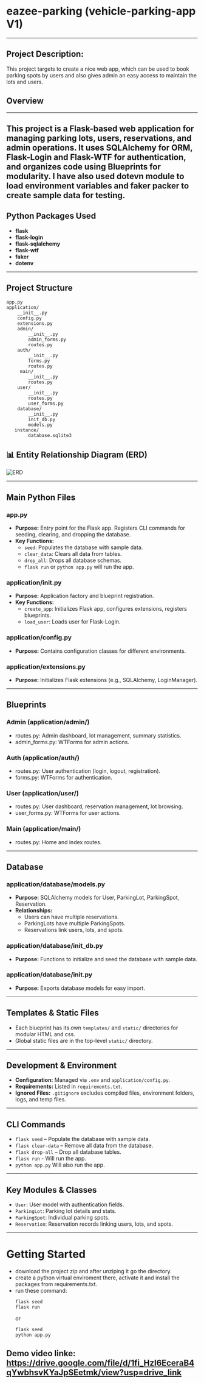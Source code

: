 # eazee-parking (vehicle-parking-app V1)
---

## Project Description:
This project targets to create a nice web app, which can be used to book parking spots by users and also gives admin an easy access to maintain the lots and users.

## Overview
---
This project is a Flask-based web application for managing parking lots, users, reservations, and admin operations. It uses SQLAlchemy for ORM, Flask-Login and Flask-WTF for authentication, and organizes code using Blueprints for modularity.
I have also used dotevn module to load environment variables and faker packer to create sample data for testing.
---

## Python Packages Used
- **flask**
- **flask-login**
- **flask-sqlalchemy**
- **flask-wtf**
- **faker**
- **dotenv**
---

## Project Structure

```
app.py
application/
    __init__.py
    config.py
    extensions.py
    admin/
        __init__.py
        admin_forms.py
        routes.py
    auth/
        __init__.py
        forms.py
        routes.py
     main/
        __init__.py
        routes.py
    user/
        __init__.py
        routes.py
        user_forms.py
    database/
        __init__.py
        init_db.py
        models.py
   instance/
        database.sqlite3
```

## 📊 Entity Relationship Diagram (ERD)

![ERD](/ERD.png)


---

## Main Python Files

### app.py
- **Purpose:** Entry point for the Flask app. Registers CLI commands for seeding, clearing, and dropping the database.
- **Key Functions:**  
  - `seed`: Populates the database with sample data.
  - `clear_data`: Clears all data from tables.
  - `drop_all`: Drops all database schemas.
  - `flask run` or `python app.py` will run the app.

### application/__init__.py
- **Purpose:** Application factory and blueprint registration.
- **Key Functions:**  
  - `create_app`: Initializes Flask app, configures extensions, registers blueprints.
  - `load_user`: Loads user for Flask-Login.

### application/config.py
- **Purpose:** Contains configuration classes for different environments.

### application/extensions.py
- **Purpose:** Initializes Flask extensions (e.g., SQLAlchemy, LoginManager).

---

## Blueprints

### Admin (application/admin/)
- routes.py: Admin dashboard, lot management, summary statistics.
- admin_forms.py: WTForms for admin actions.

### Auth (application/auth/)
- routes.py: User authentication (login, logout, registration).
- forms.py: WTForms for authentication.

### User (application/user/)
- routes.py: User dashboard, reservation management, lot browsing.
- user_forms.py: WTForms for user actions.

### Main (application/main/)
- routes.py: Home and index routes.

---

## Database

### application/database/models.py
- **Purpose:** SQLAlchemy models for User, ParkingLot, ParkingSpot, Reservation.
- **Relationships:**  
  - Users can have multiple reservations.
  - ParkingLots have multiple ParkingSpots.
  - Reservations link users, lots, and spots.

### application/database/init_db.py
- **Purpose:** Functions to initialize and seed the database with sample data.

### application/database/__init__.py
- **Purpose:** Exports database models for easy import.

---

## Templates & Static Files

- Each blueprint has its own `templates/` and `static/` directories for modular HTML and css.
- Global static files are in the top-level `static/` directory.

---

## Development & Environment

- **Configuration:** Managed via `.env` and `application/config.py`.
- **Requirements:** Listed in `requirements.txt`.
- **Ignored Files:** `.gitignore` excludes compiled files, environment folders, logs, and temp files.

---

## CLI Commands

- `flask seed` – Populate the database with sample data.
- `flask clear-data` – Remove all data from the database.
- `flask drop-all` – Drop all database tables.
- `flask run` - Will run the app.
- `python app.py` Will also run the app.

---

## Key Modules & Classes

- `User`: User model with authentication fields.
- `ParkingLot`: Parking lot details and stats.
- `ParkingSpot`: Individual parking spots.
- `Reservation`: Reservation records linking users, lots, and spots.

---

# Getting Started
- download the project zip and after unziping it go the directory.
- create a python virtual enviroment there, activate it and install the packages from requirements.txt.
- run these command:
  ```
  flask seed
  flask run
  ```
  or
  ```
  flask seed
  python app.py
  ```

## Demo video linke: https://drive.google.com/file/d/1fi_HzI6EceraB4qYwbhsvKYaJpSEetmk/view?usp=drive_link
